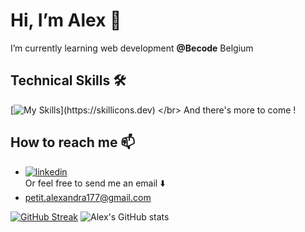 #  Hi, I’m Alex 👋

I’m currently learning web development **@Becode** Belgium

## Technical Skills 🛠

[![My Skills](https://skillicons.dev/icons?i=html,css,sass,js,php,mysql,tailwind,bash,git,github,figma,)](https://skillicons.dev) </br>
And there's more to come !

##  How to reach me 📫

- [![linkedin](https://img.shields.io/badge/linkedin-0A66C2?style=for-the-badge&logo=linkedin&logoColor=white)](https://www.linkedin.com/in/alexandra-petit-dev/) </br>
Or feel free to send me an email ⬇️
- petit.alexandra177@gmail.com

[![GitHub Streak](http://github-readme-streak-stats.herokuapp.com?user=Alexpe77&theme=midnight-purple&exclude_days=Sun%2CSat)](https://git.io/streak-stats)
![Alex's GitHub stats](https://github-readme-stats.vercel.app/api?username=alexpe77&show_icons=true&theme=transparent)
